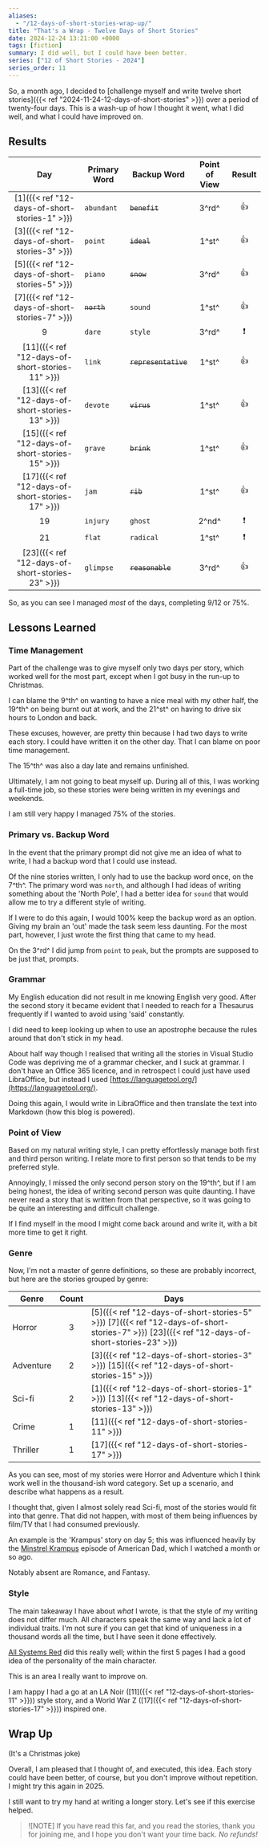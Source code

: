 ```yaml
---
aliases:
  - "/12-days-of-short-stories-wrap-up/"
title: "That's a Wrap - Twelve Days of Short Stories"
date: 2024-12-24 13:21:00 +0000
tags: [fiction]
summary: I did well, but I could have been better.
series: ["12 of Short Stories - 2024"]
series_order: 11
---
```


So, a month ago, I decided to [challenge myself and write twelve short stories]({{< ref "2024-11-24-12-days-of-short-stories" >}}) over a period of twenty-four days.
This is a wash-up of how I thought it went, what I did well, and what I could have improved on.

## Results

| Day                                              | Primary Word | Backup Word          | Point of View  | Result        |
|:------------------------------------------------:|--------------|----------------------|:--------------:|:-------------:|
| [1]({{< ref "12-days-of-short-stories-1" >}})   | `abundant`   | ~~`benefit`~~        | 3^rd^ | :+1:          |
| [3]({{< ref "12-days-of-short-stories-3" >}})   | `point`      | ~~`ideal`~~          | 1^st^ | :+1:          |
| [5]({{< ref "12-days-of-short-stories-5" >}})   | `piano`      | ~~`snow`~~           | 3^rd^ | :+1:          |
| [7]({{< ref "12-days-of-short-stories-7" >}})   | ~~`north`~~  | `sound`              | 1^st^ | :+1:          |
| 9                                               | `dare`       | `style`              | 3^rd^ | :exclamation: |
| [11]({{< ref "12-days-of-short-stories-11" >}}) | `link`       | ~~`representative`~~ | 1^st^ | :+1:          |
| [13]({{< ref "12-days-of-short-stories-13" >}}) | `devote`     | ~~`virus`~~          | 1^st^ | :+1:          |
| [15]({{< ref "12-days-of-short-stories-15" >}}) | `grave`      | ~~`brink`~~          | 1^st^ | :+1:          |
| [17]({{< ref "12-days-of-short-stories-17" >}}) | `jam`        | ~~`rib`~~            | 1^st^ | :+1:          |
| 19                                              | `injury`     | `ghost`              | 2^nd^ | :exclamation: |
| 21                                              | `flat`       | `radical`            | 1^st^ | :exclamation: |
| [23]({{< ref "12-days-of-short-stories-23" >}}) | `glimpse`    | ~~`reasonable`~~     | 3^rd^ | :+1:          |

So, as you can see I managed _most_ of the days, completing 9/12 or 75%.

## Lessons Learned

### Time Management

Part of the challenge was to give myself only two days per story, which worked well for the most part, except when I got busy in the run-up to Christmas.

I can blame the 9^th^ on wanting to have a nice meal with my other half, the 19^th^ on being burnt out at work, and the 21^st^ on having to drive six hours to London and back.

These excuses, however, are pretty thin because I had two days to write each story.
I could have written it on the other day.
That I can blame on poor time management.

The 15^th^ was also a day late and remains unfinished.

Ultimately, I am not going to beat myself up.
During all of this, I was working a full-time job, so these stories were being written in my evenings and weekends.

I am still very happy I managed 75% of the stories.

### Primary vs. Backup Word

In the event that the primary prompt did not give me an idea of what to write, I had a backup word that I could use instead.

Of the nine stories written, I only had to use the backup word once, on the 7^th^.
The primary word was `north`, and although I had ideas of writing something about the 'North Pole', I had a better idea for `sound` that would allow me to try a different style of writing.

If I were to do this again, I would 100% keep the backup word as an option.
Giving my brain an 'out' made the task seem less daunting.
For the most part, however, I just wrote the first thing that came to my head.

On the 3^rd^ I did jump from `point` to `peak`, but the prompts are supposed to be just that, prompts.

### Grammar

My English education did not result in me knowing English very good.
After the second story it became evident that I needed to reach for a Thesaurus frequently if I wanted to avoid using 'said' constantly.

I did need to keep looking up when to use an apostrophe because the rules around that don't stick in my head.

About half way though I realised that writing all the stories in Visual Studio Code was depriving me of a grammar checker, and I suck at grammar.
I don't have an Office 365 licence, and in retrospect I could just have used LibraOffice, but instead I used [https://languagetool.org/](https://languagetool.org/).

Doing this again, I would write in LibraOffice and then translate the text into Markdown (how this blog is powered).

### Point of View

Based on my natural writing style, I can pretty effortlessly manage both first and third person writing.
I relate more to first person so that tends to be my preferred style.

Annoyingly, I missed the only second person story on the 19^th^, but if I am being honest, the idea of writing second person was quite daunting.
I have never read a story that is written from that perspective, so it was going to be quite an interesting and difficult challenge.

If I find myself in the mood I might come back around and write it, with a bit more time to get it right.

### Genre

Now, I'm not a master of genre definitions, so these are probably incorrect, but here are the stories grouped by genre:

<!-- markdownlint-disable MD037 -->

| Genre     | Count | Days                                                                                                                                           |
|-----------|:-----:|------------------------------------------------------------------------------------------------------------------------------------------------|
| Horror    | 3     | [5]({{< ref "12-days-of-short-stories-5" >}}) [7]({{< ref "12-days-of-short-stories-7" >}}) [23]({{< ref "12-days-of-short-stories-23" >}}) |
| Adventure | 2     | [3]({{< ref "12-days-of-short-stories-3" >}}) [15]({{< ref "12-days-of-short-stories-15" >}})                                                |
| Sci-fi    | 2     | [1]({{< ref "12-days-of-short-stories-1" >}}) [13]({{< ref "12-days-of-short-stories-13" >}})                                                |
| Crime     | 1     | [11]({{< ref "12-days-of-short-stories-11" >}})                                                                                               |
| Thriller  | 1     | [17]({{< ref "12-days-of-short-stories-17" >}})                                                                                               |

<!-- markdownlint-enable MD022 -->

As you can see, most of my stories were Horror and Adventure which I think work well in the thousand-ish word category.
Set up a scenario, and describe what happens as a result.

I thought that, given I almost solely read Sci-fi, most of the stories would fit into that genre.
That did not happen, with most of them being influences by film/TV that I had consumed previously.

An example is the 'Krampus' story on day 5; this was influenced heavily by the [Minstrel Krampus](https://www.imdb.com/title/tt2543690/) episode of American Dad, which I watched a month or so ago.

Notably absent are Romance, and Fantasy.

### Style

The main takeaway I have about _what_ I wrote, is that the style of my writing does not differ much.
All characters speak the same way and lack a lot of individual traits.
I'm not sure if you can get that kind of uniqueness in a thousand words all the time, but I have seen it done effectively.
<!-- markdown-link-check-disable-next-line -->
[All Systems Red](https://app.thestorygraph.com/books/0885d5f1-edc2-435f-b17c-7e881829dbc6) did this really well; within the first 5 pages I had a good idea of the personality of the main character.

This is an area I really want to improve on.

I am happy I had a go at an LA Noir ([11]({{< ref "12-days-of-short-stories-11" >}})) style story, and a World War Z ([17]({{< ref "12-days-of-short-stories-17" >}})) inspired one.

## Wrap Up

(It's a Christmas joke)

Overall, I am pleased that I thought of, and executed, this idea.
Each story could have been better, of course, but you don't improve without repetition.
I might try this again in 2025.

I still want to try my hand at writing a longer story.
Let's see if this exercise helped.

> ![NOTE]
> If you have read this far, and you read the stories, thank you for joining me, and I hope you don't want your time back.
> _No refunds!_
